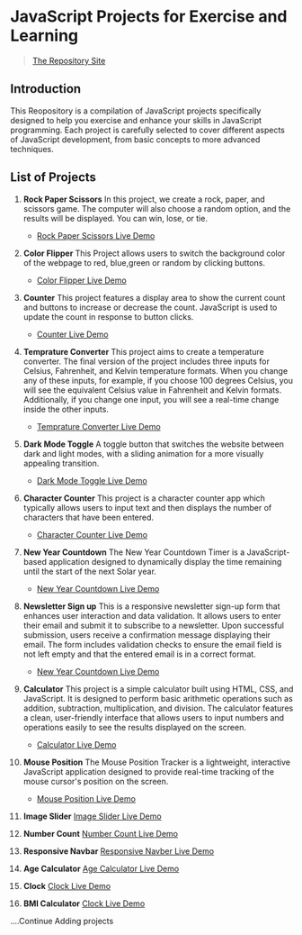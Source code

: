 # JavaScript Projects for Exercise and Learning
> [The Repository Site](https://mahmoodhashem.github.io/JavaScript-Projects/)
## Introduction
This Reopository is a compilation of JavaScript projects specifically designed to help you exercise and enhance your skills in JavaScript programming. 
Each project is carefully selected to cover different aspects of JavaScript development, from basic concepts to more advanced techniques.
## List of Projects
1. **Rock Paper Scissors**
   In this project, we create a rock, paper, and scissors game. The computer will also choose a random option, and the results will be displayed. You can win, lose, or tie.
   - [Rock Paper Scissors Live Demo](https://mahmoodhashem.github.io/JavaScript-Projects/Projects/Rock_paper_scissor/index.html)
2. **Color Flipper**
     This Project allows users to switch the background color of the webpage to red, blue,green or random by clicking buttons.
     - [Color Flipper Live Demo](https://mahmoodhashem.github.io/JavaScript-Projects/Projects/Color%20Flipper/index.html)
3. **Counter**
   This project features a display area to show the current count and buttons to increase or decrease the count. JavaScript is used to  update the count in response to button clicks.
   - [Counter Live Demo](https://mahmoodhashem.github.io/JavaScript-Projects/Projects/counter/index.html)
4. **Temprature Converter**
   This project aims to create a temperature converter. The final version of the project includes three inputs for Celsius, Fahrenheit, and Kelvin temperature formats. When you change any of these inputs, for example, if you choose 100 degrees Celsius, you will see the equivalent Celsius value in Fahrenheit and Kelvin formats. Additionally, if you change one input, you will see a real-time change inside the other inputs.
   - [Temprature Converter Live Demo](https://mahmoodhashem.github.io/JavaScript-Projects/Projects/Temprature%20Converter/index.html)
5. **Dark Mode Toggle**
   A toggle button that switches the website between dark and light modes, with a sliding animation for a more visually appealing transition.  
   - [Dark Mode Toggle Live Demo](https://mahmoodhashem.github.io/JavaScript-Projects/Projects/Dark%20mode%20toggle/index.html) 
6. **Character Counter**
   This project is a character counter app which typically allows users to input text and then displays the number of characters that have been entered.
   - [Character Counter Live Demo](https://mahmoodhashem.github.io/JavaScript-Projects/Projects/Character%20Countr/index.html)
7. **New Year Countdown**
     The New Year Countdown Timer is a JavaScript-based application designed to dynamically display the time remaining until the start of the next Solar year.
      - [New Year Countdown Live Demo](https://mahmoodhashem.github.io/JavaScript-Projects/Projects/New%20Year%20Countdown/index.html)
8. **Newsletter Sign up** 
      This is a responsive newsletter sign-up form that enhances user interaction and data validation. It allows users to enter their email and submit it to subscribe to a newsletter. Upon successful submission, users receive a  confirmation message displaying their email. The form includes validation checks to ensure the email field is not left empty and that the entered email is in a correct format.
      - [New Year Countdown Live Demo](https://mahmoodhashem.github.io/JavaScript-Projects/Projects/newsletter%20signup/index.html)
9. **Calculator** 
      This project is a simple calculator built using HTML, CSS, and JavaScript. It is designed to perform basic arithmetic operations such as addition, subtraction, multiplication, and division. The calculator features a clean, user-friendly interface that allows users to input numbers and operations easily to see the results displayed on the screen.
      - [Calculator Live Demo](https://mahmoodhashem.github.io/JavaScript-Projects/Projects/calculator/index.html)

10. **Mouse Position** 
      The Mouse Position Tracker is a lightweight, interactive JavaScript application designed to provide real-time tracking of the mouse cursor's position on the screen.  
      - [Mouse Position Live Demo](https://mahmoodhashem.github.io/JavaScript-Projects/Projects/Mouse%20position)
11. **Image Slider** 
      [Image Slider Live Demo](https://mahmoodhashem.github.io/JavaScript-Projects/Projects/image_slider/index.html)
12. **Number Count** 
      [Number Count Live Demo](https://mahmoodhashem.github.io/JavaScript-Projects/Projects/number-count/index.html)  

13. **Responsive Navbar**
   [Responsive Navber Live Demo](https://mahmoodhashem.github.io/JavaScript-Projects/Projects/responsive-navbar/index.html)

14. **Age Calculator**
   [Age Calculator Live Demo](https://mahmoodhashem.github.io/JavaScript-Projects/Projects/age_calculator/index.html)    

15. **Clock**
    [Clock Live Demo](https://mahmoodhashem.github.io/JavaScript-Projects/Projects/clock/index.html)
16. **BMI Calculator**
    [Clock Live Demo](https://mahmoodhashem.github.io/JavaScript-Projects/Projects/bmi)
   
   ....Continue Adding projects